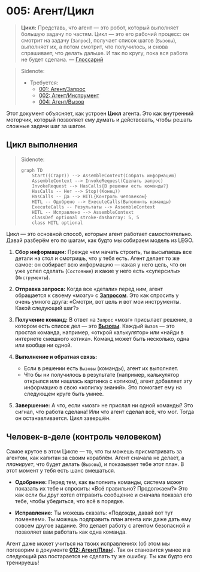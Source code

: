 # 005: Агент/Цикл

> **Цикл:** Представь, что агент — это робот, который выполняет большую задачу по частям. Цикл — это его рабочий процесс: он смотрит на задачу (`Запрос`), получает список шагов (`Вызовы`), выполняет их, а потом смотрит, что получилось, и снова спрашивает, что делать дальше. И так по кругу, пока вся работа не будет сделана. — [Глоссарий](./000_glossary.md)

> Sidenote:
>
> - Требуется:
>   - [001: Агент/Запрос](./001_agent_request.md)
>   - [002: Агент/Инструмент](./002_agent_tool.md)
>   - [004: Агент/Вызов](./004_agent_call.md)

Этот документ объясняет, как устроен **Цикл** агента. Это как внутренний моторчик, который позволяет ему думать и действовать, чтобы решать сложные задачи шаг за шагом.

## Цикл выполнения

> Sidenote:
>
> ```mermaid
> graph TD
>     Start((Старт)) --> AssembleContext(Собрать информацию)
>     AssembleContext --> InvokeRequest(Сделать запрос)
>     InvokeRequest --> HasCalls{В решении есть команды?}
>     HasCalls -- Нет --> Stop((Конец))
>     HasCalls -- Да --> HITL{Контроль человеком}
>     HITL -- Одобрено --> ExecuteCalls(Выполнить команды)
>     ExecuteCalls -- Результаты --> AssembleContext
>     HITL -- Исправлено --> AssembleContext
>     classDef optional stroke-dasharray: 5, 5
>     class HITL optional
> ```

Цикл — это основной способ, которым агент работает самостоятельно. Давай разберём его по шагам, как будто мы собираем модель из LEGO.

1.  **Сбор информации:** Прежде чем начать строить, ты высыпаешь все детали на стол и смотришь, что у тебя есть. Агент делает то же самое: он собирает всю информацию — какая у него цель, что он уже успел сделать (`Состояние`) и какие у него есть «суперсилы» (`Инструменты`).

2.  **Отправка запроса:** Когда все «детали» перед ним, агент обращается к своему «мозгу» с **[Запросом](./001_agent_request.md)**. Это как спросить у очень умного друга: «Смотри, вот цель и вот мои инструменты. Какой следующий шаг?»

3.  **Получение команд:** В ответ на `Запрос` «мозг» присылает решение, в котором есть список дел — это **[Вызовы](./004_agent_call.md)**. Каждый `Вызов` — это простая команда, например, «открой калькулятор» или «найди в интернете смешного котика». Команд может быть несколько, одна или вообще ни одной.

4.  **Выполнение и обратная связь:**
    - Если в решении есть `Вызовы` (команды), агент их выполняет.
    - Что бы ни получилось в результате (например, калькулятор открылся или нашлась картинка с котиком), агент добавляет эту информацию в свою «копилку знаний». Это помогает ему на следующем круге быть умнее.

5.  **Завершение:** А что, если «мозг» не прислал ни одной команды? Это сигнал, что работа сделана! Или что агент сделал всё, что мог. Тогда он останавливается. Цикл завершён.

## Человек-в-деле (контроль человеком)

Самое крутое в этом Цикле — то, что ты можешь присматривать за агентом, как капитан за своим кораблём. Агент сначала не делает, а *планирует*, что будет делать (`Вызовы`), и показывает тебе этот план. В этот момент у тебя есть шанс вмешаться.

- **Одобрение:** Перед тем, как выполнить команды, система может показать их тебе и спросить: «Всё правильно? Продолжаем?» Это как если бы друг хотел отправить сообщение и сначала показал его тебе, чтобы убедиться, что всё в порядке.

- **Исправление:** Ты можешь сказать: «Подожди, давай вот тут поменяем». Ты можешь подправить план агента или даже дать ему совсем другое задание. Это делает работу с агентом безопасной и позволяет вам работать как одна команда.

Агент даже может учиться на твоих исправлениях (об этом мы поговорим в документе **[012: Агент/План](./012_agent_plan.md)**). Так он становится умнее и в следующий раз постарается не сделать ту же ошибку. Ты как будто его тренируешь!